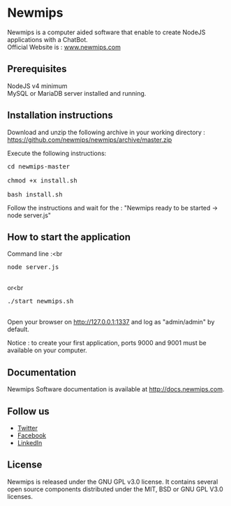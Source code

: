 # Newmips

Newmips is a computer aided software that enable to create NodeJS applications with a ChatBot. <br>
Official Website is : <a href="http://www.newmips.com">www.newmips.com</a>


## Prerequisites

NodeJS v4 minimum<br>
MySQL or MariaDB server installed and running.


## Installation instructions

Download and unzip the following archive in your working directory : https://github.com/newmips/newmips/archive/master.zip<br>

Execute the following instructions:<br/>
<pre>cd newmips-master<br>
chmod +x install.sh<br>
bash install.sh</pre>

Follow the instructions and wait for the : "Newmips ready to be started -> node server.js"


## How to start the application

Command line :<br
<pre>node server.js</pre><br
or<br
<pre>./start_newmips.sh</pre><br

Open your browser on http://127.0.0.1:1337 and log as "admin/admin" by default.

Notice : to create your first application, ports 9000 and 9001 must be available on your computer.


## Documentation

Newmips Software documentation is available at http://docs.newmips.com.


## Follow us
<ul>
<li><a href="https://twitter.com/newmips">Twitter</a></li>
<li><a href="https://www.facebook.com/newmips">Facebook</a></li>
<li><a href="https://www.linkedin.com/company/newmips">LinkedIn</a></li>
</ul>


## License

Newmips is released under the GNU GPL v3.0 license.
It contains several open source components distributed under the MIT, BSD or GNU GPL V3.0 licenses.

